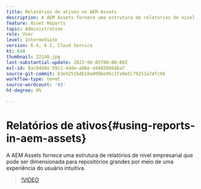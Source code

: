 ```yaml
---
title: Relatórios de ativos no AEM Assets
description: A AEM Assets fornece uma estrutura de relatórios de nível empresarial que pode ser dimensionada para repositórios grandes por meio de uma experiência do usuário intuitiva.
feature: Asset Reports
topic: Administration
role: User
level: Intermediate
version: 6.4, 6.5, Cloud Service
kt: 648
thumbnail: 22140.jpg
last-substantial-update: 2022-06-05T00:00:00Z
exl-id: 8ac84d4e-59c1-4dde-a06e-a94458664ba7
source-git-commit: b3e9251bdb18a008be95c1fa9e5c79252a74fc98
workflow-type: tm+mt
source-wordcount: '43'
ht-degree: 0%

---
```


# Relatórios de ativos{#using-reports-in-aem-assets}

A AEM Assets fornece uma estrutura de relatórios de nível empresarial que pode ser dimensionada para repositórios grandes por meio de uma experiência do usuário intuitiva.

>[!VIDEO](https://video.tv.adobe.com/v/22140?quality=12&learn=on)

